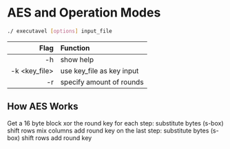 # AES and Operation Modes

```bash
./ executavel [options] input_file
```

Flag|Function
  -:|:---
-h  |show help
-k <key_file>| use key_file as key input
-r  | specify amount of rounds

## How AES Works

Get a 16 byte block
xor the round key
for each step:
  substitute bytes (s-box)
  shift rows
  mix columns
  add round key
on the last step:
  substitute bytes (s-box)
  shift rows
  add round key
